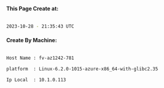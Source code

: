 
   
#### This Page Create at:

```bash

2023-10-28 - 21:35:43 UTC

```

#### Create By Machine:

```bash

Host Name : fv-az1242-781

platform  : Linux-6.2.0-1015-azure-x86_64-with-glibc2.35

Ip Local  : 10.1.0.113

```

